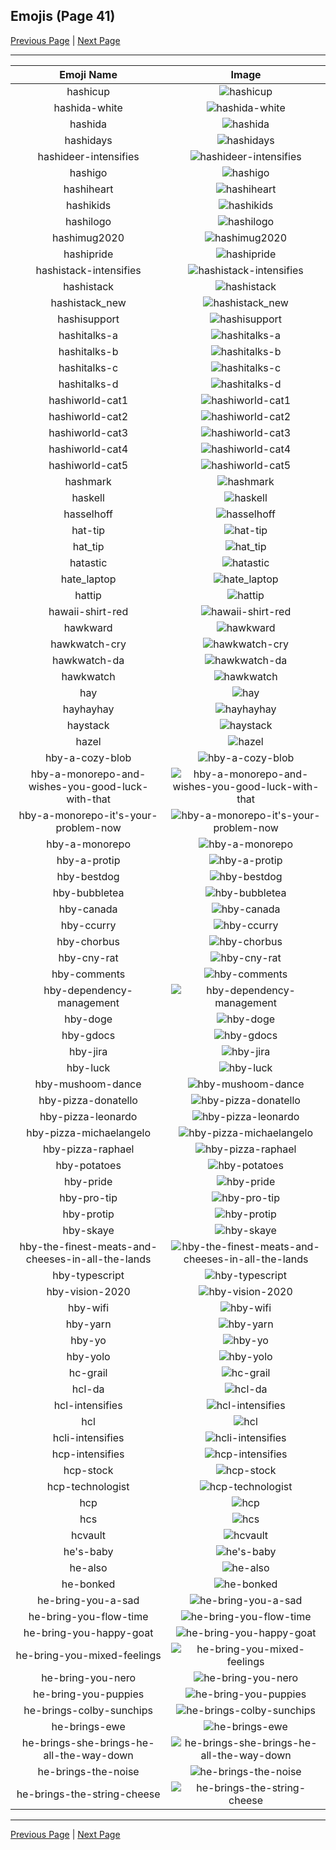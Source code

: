 
## Emojis (Page 41)

[Previous Page](/docs/hc/page-h-0040.md)
  | [Next Page](/docs/hc/page-h-0042.md)

<hr />

|Emoji Name|Image|
| :-: | :-: |
|hashicup| ![hashicup](/emojis/hc/hashicup.png)|
|hashida-white| ![hashida-white](/emojis/hc/hashida-white.png)|
|hashida| ![hashida](/emojis/hc/hashida.png)|
|hashidays| ![hashidays](/emojis/hc/hashidays.png)|
|hashideer-intensifies| ![hashideer-intensifies](/emojis/hc/hashideer-intensifies.gif)|
|hashigo| ![hashigo](/emojis/hc/hashigo.jpg)|
|hashiheart| ![hashiheart](/emojis/hc/hashiheart.png)|
|hashikids| ![hashikids](/emojis/hc/hashikids.png)|
|hashilogo| ![hashilogo](/emojis/hc/hashilogo.jpg)|
|hashimug2020| ![hashimug2020](/emojis/hc/hashimug2020.png)|
|hashipride| ![hashipride](/emojis/hc/hashipride.png)|
|hashistack-intensifies| ![hashistack-intensifies](/emojis/hc/hashistack-intensifies.gif)|
|hashistack| ![hashistack](/emojis/hc/hashistack.png)|
|hashistack_new| ![hashistack_new](/emojis/hc/hashistack_new.png)|
|hashisupport| ![hashisupport](/emojis/hc/hashisupport.png)|
|hashitalks-a| ![hashitalks-a](/emojis/hc/hashitalks-a.png)|
|hashitalks-b| ![hashitalks-b](/emojis/hc/hashitalks-b.png)|
|hashitalks-c| ![hashitalks-c](/emojis/hc/hashitalks-c.png)|
|hashitalks-d| ![hashitalks-d](/emojis/hc/hashitalks-d.png)|
|hashiworld-cat1| ![hashiworld-cat1](/emojis/hc/hashiworld-cat1.png)|
|hashiworld-cat2| ![hashiworld-cat2](/emojis/hc/hashiworld-cat2.png)|
|hashiworld-cat3| ![hashiworld-cat3](/emojis/hc/hashiworld-cat3.png)|
|hashiworld-cat4| ![hashiworld-cat4](/emojis/hc/hashiworld-cat4.png)|
|hashiworld-cat5| ![hashiworld-cat5](/emojis/hc/hashiworld-cat5.png)|
|hashmark| ![hashmark](/emojis/hc/hashmark.jpg)|
|haskell| ![haskell](/emojis/hc/haskell.png)|
|hasselhoff| ![hasselhoff](/emojis/hc/hasselhoff.jpg)|
|hat-tip| ![hat-tip](/emojis/hc/hat-tip.gif)|
|hat_tip| ![hat_tip](/emojis/hc/hat_tip.gif)|
|hatastic| ![hatastic](/emojis/hc/hatastic.jpg)|
|hate_laptop| ![hate_laptop](/emojis/hc/hate_laptop.gif)|
|hattip| ![hattip](/emojis/hc/hattip.png)|
|hawaii-shirt-red| ![hawaii-shirt-red](/emojis/hc/hawaii-shirt-red.png)|
|hawkward| ![hawkward](/emojis/hc/hawkward.jpg)|
|hawkwatch-cry| ![hawkwatch-cry](/emojis/hc/hawkwatch-cry.png)|
|hawkwatch-da| ![hawkwatch-da](/emojis/hc/hawkwatch-da.png)|
|hawkwatch| ![hawkwatch](/emojis/hc/hawkwatch.png)|
|hay| ![hay](/emojis/hc/hay.png)|
|hayhayhay| ![hayhayhay](/emojis/hc/hayhayhay.png)|
|haystack| ![haystack](/emojis/hc/haystack.png)|
|hazel| ![hazel](/emojis/hc/hazel.png)|
|hby-a-cozy-blob| ![hby-a-cozy-blob](/emojis/hc/hby-a-cozy-blob.png)|
|hby-a-monorepo-and-wishes-you-good-luck-with-that| ![hby-a-monorepo-and-wishes-you-good-luck-with-that](/emojis/hc/hby-a-monorepo-and-wishes-you-good-luck-with-that.png)|
|hby-a-monorepo-it's-your-problem-now| ![hby-a-monorepo-it's-your-problem-now](/emojis/hc/hby-a-monorepo-it's-your-problem-now.png)|
|hby-a-monorepo| ![hby-a-monorepo](/emojis/hc/hby-a-monorepo.png)|
|hby-a-protip| ![hby-a-protip](/emojis/hc/hby-a-protip.png)|
|hby-bestdog| ![hby-bestdog](/emojis/hc/hby-bestdog.png)|
|hby-bubbletea| ![hby-bubbletea](/emojis/hc/hby-bubbletea.png)|
|hby-canada| ![hby-canada](/emojis/hc/hby-canada.png)|
|hby-ccurry| ![hby-ccurry](/emojis/hc/hby-ccurry.png)|
|hby-chorbus| ![hby-chorbus](/emojis/hc/hby-chorbus.png)|
|hby-cny-rat| ![hby-cny-rat](/emojis/hc/hby-cny-rat.png)|
|hby-comments| ![hby-comments](/emojis/hc/hby-comments.png)|
|hby-dependency-management| ![hby-dependency-management](/emojis/hc/hby-dependency-management.png)|
|hby-doge| ![hby-doge](/emojis/hc/hby-doge.png)|
|hby-gdocs| ![hby-gdocs](/emojis/hc/hby-gdocs.png)|
|hby-jira| ![hby-jira](/emojis/hc/hby-jira.png)|
|hby-luck| ![hby-luck](/emojis/hc/hby-luck.png)|
|hby-mushoom-dance| ![hby-mushoom-dance](/emojis/hc/hby-mushoom-dance.gif)|
|hby-pizza-donatello| ![hby-pizza-donatello](/emojis/hc/hby-pizza-donatello.png)|
|hby-pizza-leonardo| ![hby-pizza-leonardo](/emojis/hc/hby-pizza-leonardo.png)|
|hby-pizza-michaelangelo| ![hby-pizza-michaelangelo](/emojis/hc/hby-pizza-michaelangelo.png)|
|hby-pizza-raphael| ![hby-pizza-raphael](/emojis/hc/hby-pizza-raphael.png)|
|hby-potatoes| ![hby-potatoes](/emojis/hc/hby-potatoes.gif)|
|hby-pride| ![hby-pride](/emojis/hc/hby-pride.png)|
|hby-pro-tip| ![hby-pro-tip](/emojis/hc/hby-pro-tip.png)|
|hby-protip| ![hby-protip](/emojis/hc/hby-protip.png)|
|hby-skaye| ![hby-skaye](/emojis/hc/hby-skaye.png)|
|hby-the-finest-meats-and-cheeses-in-all-the-lands| ![hby-the-finest-meats-and-cheeses-in-all-the-lands](/emojis/hc/hby-the-finest-meats-and-cheeses-in-all-the-lands.png)|
|hby-typescript| ![hby-typescript](/emojis/hc/hby-typescript.png)|
|hby-vision-2020| ![hby-vision-2020](/emojis/hc/hby-vision-2020.png)|
|hby-wifi| ![hby-wifi](/emojis/hc/hby-wifi.png)|
|hby-yarn| ![hby-yarn](/emojis/hc/hby-yarn.png)|
|hby-yo| ![hby-yo](/emojis/hc/hby-yo.png)|
|hby-yolo| ![hby-yolo](/emojis/hc/hby-yolo.png)|
|hc-grail| ![hc-grail](/emojis/hc/hc-grail.png)|
|hcl-da| ![hcl-da](/emojis/hc/hcl-da.png)|
|hcl-intensifies| ![hcl-intensifies](/emojis/hc/hcl-intensifies.gif)|
|hcl| ![hcl](/emojis/hc/hcl.png)|
|hcli-intensifies| ![hcli-intensifies](/emojis/hc/hcli-intensifies.gif)|
|hcp-intensifies| ![hcp-intensifies](/emojis/hc/hcp-intensifies.gif)|
|hcp-stock| ![hcp-stock](/emojis/hc/hcp-stock.png)|
|hcp-technologist| ![hcp-technologist](/emojis/hc/hcp-technologist.png)|
|hcp| ![hcp](/emojis/hc/hcp.png)|
|hcs| ![hcs](/emojis/hc/hcs.png)|
|hcvault| ![hcvault](/emojis/hc/hcvault.png)|
|he's-baby| ![he's-baby](/emojis/hc/he's-baby.png)|
|he-also| ![he-also](/emojis/hc/he-also.png)|
|he-bonked| ![he-bonked](/emojis/hc/he-bonked.png)|
|he-bring-you-a-sad| ![he-bring-you-a-sad](/emojis/hc/he-bring-you-a-sad.png)|
|he-bring-you-flow-time| ![he-bring-you-flow-time](/emojis/hc/he-bring-you-flow-time.png)|
|he-bring-you-happy-goat| ![he-bring-you-happy-goat](/emojis/hc/he-bring-you-happy-goat.gif)|
|he-bring-you-mixed-feelings| ![he-bring-you-mixed-feelings](/emojis/hc/he-bring-you-mixed-feelings.png)|
|he-bring-you-nero| ![he-bring-you-nero](/emojis/hc/he-bring-you-nero.png)|
|he-bring-you-puppies| ![he-bring-you-puppies](/emojis/hc/he-bring-you-puppies.png)|
|he-brings-colby-sunchips| ![he-brings-colby-sunchips](/emojis/hc/he-brings-colby-sunchips.jpg)|
|he-brings-ewe| ![he-brings-ewe](/emojis/hc/he-brings-ewe.png)|
|he-brings-she-brings-he-all-the-way-down| ![he-brings-she-brings-he-all-the-way-down](/emojis/hc/he-brings-she-brings-he-all-the-way-down.gif)|
|he-brings-the-noise| ![he-brings-the-noise](/emojis/hc/he-brings-the-noise.png)|
|he-brings-the-string-cheese| ![he-brings-the-string-cheese](/emojis/hc/he-brings-the-string-cheese.png)|

<hr/>

[Previous Page](/docs/hc/page-h-0040.md)
  | [Next Page](/docs/hc/page-h-0042.md)